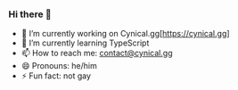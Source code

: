 ### Hi there 👋


- 🔭 I’m currently working on Cynical.gg[https://cynical.gg]
- 🌱 I’m currently learning TypeScript
- 📫 How to reach me: contact@cynical.gg
- 😄 Pronouns: he/him
- ⚡ Fun fact: not gay
